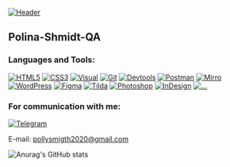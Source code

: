 [![Header](https://github.com/Polina-Shmidt-QA/Polina-Shmidt-QA/blob/main/assets/logo.png)](https://Polina-Shmidt-QA.github.io/)


## Polina-Shmidt-QA

### Languages and Tools:

[![HTML5](https://img.shields.io/badge/-HTML5-121440??style=for-the-badge&logo=html5&logoColor=FD6A02)](https://github.com/Polina-Shmidt-QA)
[![CSS3](https://img.shields.io/badge/-CSS3-121440??style=for-the-badge&logo=css3&logoColor=265eaa)](https://github.com/Polina-Shmidt-QA)
[![Visual](https://img.shields.io/badge/-Visual_Studio_Code-121440??style=for-the-badge&logo=Visualstudiocode&logoColor=47c5fb)](https://github.com/Polina-Shmidt-QA)
[![Git](https://img.shields.io/badge/-Git-121440??style=for-the-badge&logo=Git&logoColor=f43010)](https://github.com/Polina-Shmidt-QA)
[![Devtools](https://img.shields.io/badge/-Devtools-121440??style=for-the-badge&logo=Devtools&logoColor=f43010)](https://github.com/Polina-Shmidt-QA)
[![Postman](https://img.shields.io/badge/-Postman-121440??style=for-the-badge&logo=Postman&logoColor=f43010)](https://github.com/Polina-Shmidt-QA)
[![Mirro](https://img.shields.io/badge/-Mirro-121440??style=for-the-badge&logo=Mirro&logoColor=1E213D)](https://github.com/Polina-Shmidt-QA)
[![WordPress](https://img.shields.io/badge/-WordPress-121440??style=for-the-badge&logo=WordPress&logoColor=47c5fb)](https://github.com/Polina-Shmidt-QA)
[![Figma](https://img.shields.io/badge/-Figma-121440??style=for-the-badge&logo=Figma&logoColor=ffffff)](https://github.com/Polina-Shmidt-QA)
[![Tilda](https://img.shields.io/badge/-Tilda-121440??style=for-the-badge&logo=Tilda&logoColor=ffffff)](https://github.com/Polina-Shmidt-QA)
[![Photoshop](https://img.shields.io/badge/-Photoshop-121440??style=for-the-badge&logo=Photoshop&logoColor=1E213D)](https://github.com/Polina-Shmidt-QA)
[![InDesign](https://img.shields.io/badge/-InDesign-121440??style=for-the-badge&logo=Indesign&logoColor=1E213D)](https://github.com/Polina-Shmidt-QA)
[![...](https://img.shields.io/badge/-...-121440?style=for-the-badge&logo=...&logoColor=ffffff)](https://github.com/Polina-Shmidt-QA?tab=repositories)

### For communication with me:
[![Telegram](https://img.shields.io/badge/-Telegram-24292f??style=for-the-badge&logo=Telegram&logoColor=47c5fb)](https://t.me/ForsFortis)

E-mail: pollysmigth2020@gmail.com

![Anurag's GitHub stats](https://github-readme-stats.vercel.app/api?username=Polina-Shmidt-QA&hide=issues,contribs&show_icons=true&theme=cobalt)
